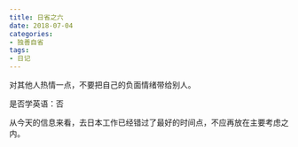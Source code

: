 ```yaml
---
title: 日省之六
date: 2018-07-04
categories:
- 独善自省
tags:
- 日记
---
```


对其他人热情一点，不要把自己的负面情绪带给别人。

是否学英语：否

从今天的信息来看，去日本工作已经错过了最好的时间点，不应再放在主要考虑之内。